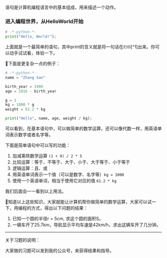 语句是计算机编程语言中的基本组成，用来描述一个动作。

### 进入编程世界，从HelloWorld开始

```py
# -*-python-*-
print("Hello, World!");
```

上面就是一个最简单的语句，其中print的含义就是将一句话在`打印`[^1]出来。你可以动手试试看，体验一下。

下面是更复杂一点的例子：

```py
# -*-python-*-
name = "Zhang San"

birth_year = 1980
age = 2016 - birth_year

g = 1
kg = 1000 * g
weight = 61.2 * kg

print("Hello", name, age, weight / kg);
```

可以看到，在基本语句中，可以做简单的数学运算，还可以像代数一样，用英语单词表示数字或者名字等。

下面是简单语句中可以写的功能：

1. 加减乘除数学运算 `(1 + 9) / 2 * 5`
2. 比较运算：等于、不等于、大于、小于、大于等于、小于等于
3. 逻辑运算：且、或 
4. 用英语单词表示一个值（可以是数字、名字等）`kg = 1000`
5. 使用一个英语单词，相当于使用它对应的值 `61.2 * kg`

我们后面会一一看到以上用法。

知道以上这些知识，大家就能让计算机帮你做简单的数学运算，大家可以试一下，用编程的方式，得出以下问题的结果：

1. 已知一个圆的半径r = 5cm, 求这个圆的面积S。
2. 一辆车开了25.7km，导航显示平均车速是42km/h，求出这辆车开了几分钟。

---

关于习题的说明：

大家做的习题可以发到我的公众号，来获得结果和指导。


